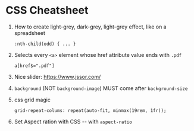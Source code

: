 # CSS Cheatsheet

1. How to create light-grey, dark-grey, light-grey effect, like on a spreadsheet
    ```
    :nth-child(odd) { ... }
    ```

1. Selects every `<a>` element whose href attribute value ends with `.pdf`
    ```
    a[href$=".pdf"]
    ```

1. Nice slider: https://www.jssor.com/

1. `background` (NOT `background-image`) MUST come after `background-size`

1. css grid magic
    ```
    grid-repeat-colums: repeat(auto-fit, minmax(19rem, 1fr));
    ```

1. Set Aspect ration with CSS -- with `aspect-ratio`
